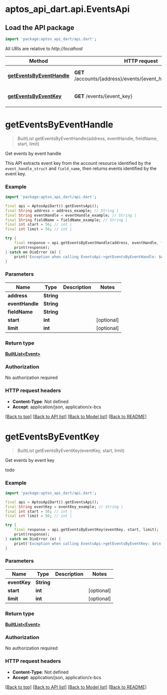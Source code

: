 # aptos_api_dart.api.EventsApi

## Load the API package
```dart
import 'package:aptos_api_dart/api.dart';
```

All URIs are relative to *http://localhost*

Method | HTTP request | Description
------------- | ------------- | -------------
[**getEventsByEventHandle**](EventsApi.md#geteventsbyeventhandle) | **GET** /accounts/{address}/events/{event_handle}/{field_name} | Get events by event handle
[**getEventsByEventKey**](EventsApi.md#geteventsbyeventkey) | **GET** /events/{event_key} | Get events by event key


# **getEventsByEventHandle**
> BuiltList<Event> getEventsByEventHandle(address, eventHandle, fieldName, start, limit)

Get events by event handle

This API extracts event key from the account resource identified by the `event_handle_struct` and `field_name`, then returns events identified by the event key.

### Example
```dart
import 'package:aptos_api_dart/api.dart';

final api = AptosApiDart().getEventsApi();
final String address = address_example; // String | 
final String eventHandle = eventHandle_example; // String | 
final String fieldName = fieldName_example; // String | 
final int start = 56; // int | 
final int limit = 56; // int | 

try {
    final response = api.getEventsByEventHandle(address, eventHandle, fieldName, start, limit);
    print(response);
} catch on DioError (e) {
    print('Exception when calling EventsApi->getEventsByEventHandle: $e\n');
}
```

### Parameters

Name | Type | Description  | Notes
------------- | ------------- | ------------- | -------------
 **address** | **String**|  | 
 **eventHandle** | **String**|  | 
 **fieldName** | **String**|  | 
 **start** | **int**|  | [optional] 
 **limit** | **int**|  | [optional] 

### Return type

[**BuiltList&lt;Event&gt;**](Event.md)

### Authorization

No authorization required

### HTTP request headers

 - **Content-Type**: Not defined
 - **Accept**: application/json, application/x-bcs

[[Back to top]](#) [[Back to API list]](../README.md#documentation-for-api-endpoints) [[Back to Model list]](../README.md#documentation-for-models) [[Back to README]](../README.md)

# **getEventsByEventKey**
> BuiltList<Event> getEventsByEventKey(eventKey, start, limit)

Get events by event key

todo

### Example
```dart
import 'package:aptos_api_dart/api.dart';

final api = AptosApiDart().getEventsApi();
final String eventKey = eventKey_example; // String | 
final int start = 56; // int | 
final int limit = 56; // int | 

try {
    final response = api.getEventsByEventKey(eventKey, start, limit);
    print(response);
} catch on DioError (e) {
    print('Exception when calling EventsApi->getEventsByEventKey: $e\n');
}
```

### Parameters

Name | Type | Description  | Notes
------------- | ------------- | ------------- | -------------
 **eventKey** | **String**|  | 
 **start** | **int**|  | [optional] 
 **limit** | **int**|  | [optional] 

### Return type

[**BuiltList&lt;Event&gt;**](Event.md)

### Authorization

No authorization required

### HTTP request headers

 - **Content-Type**: Not defined
 - **Accept**: application/json, application/x-bcs

[[Back to top]](#) [[Back to API list]](../README.md#documentation-for-api-endpoints) [[Back to Model list]](../README.md#documentation-for-models) [[Back to README]](../README.md)

